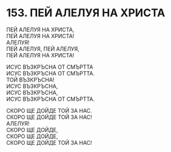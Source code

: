 # 153. ПЕЙ АЛЕЛУЯ НА ХРИСТА
  
ПЕЙ АЛЕЛУЯ НА ХРИСТА,  
ПЕЙ АЛЕЛУЯ НА ХРИСТА!  
АЛЕЛУЯ!  
ПЕЙ АЛЕЛУЯ, ПЕЙ АЛЕЛУЯ,  
ПЕЙ АЛЕЛУЯ НА ХРИСТА!  
  
ИСУС ВЪЗКРЪСНА ОТ СМЪРТТА  
ИСУС ВЪЗКРЪСНА ОТ СМЪРТТА.  
ТОЙ ВЪЗКРЪСНА!  
ИСУС ВЪЗКРЪСНА,  
ИСУС ВЪЗКРЪСНА,  
ИСУС ВЪЗКРЪСНА ОТ СМЪРТТА.  
  
СКОРО ЩЕ ДОЙДЕ ТОЙ ЗА НАС.  
СКОРО ЩЕ ДОЙДE ТОЙ ЗА НАС!  
АЛЕЛУЯ!  
СКОРО ЩЕ ДОЙДЕ,  
СКОРО ЩЕ ДОЙДЕ,  
СКОРО ЩЕ ДОЙДЕ ТОЙ ЗА НАС!  
